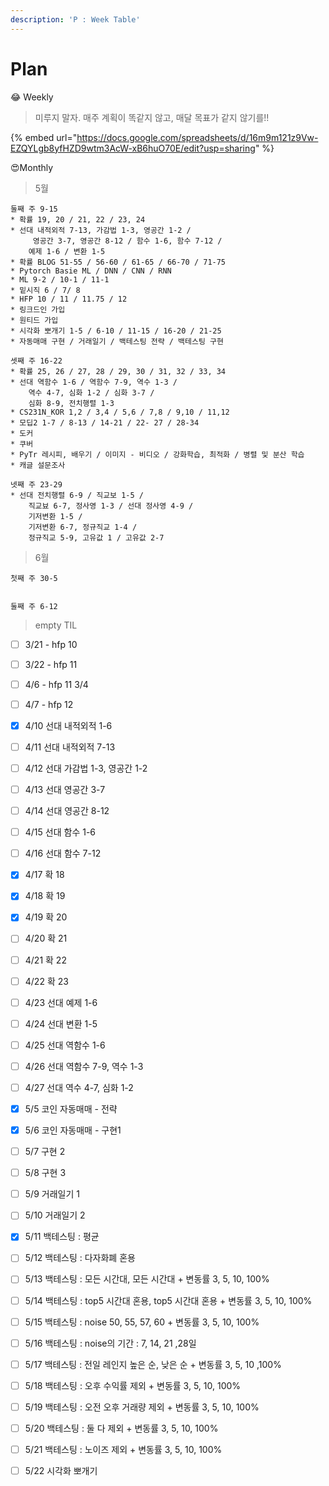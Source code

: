 ```yaml
---
description: 'P : Week Table'
---
```


# Plan

😂 Weekly

> 미루지 말자. 매주 계획이 똑같지 않고, 매달 목표가 같지 않기를!!

{% embed url="https://docs.google.com/spreadsheets/d/16m9m121z9Vw-EZQYLgb8yfHZD9wtm3AcW-xB6huO70E/edit?usp=sharing" %}



😍Monthly

> 5월

```text
둘째 주 9-15
* 확률 19, 20 / 21, 22 / 23, 24
* 선대 내적외적 7-13, 가감법 1-3, 영공간 1-2 /
     영공간 3-7, 영공간 8-12 / 함수 1-6, 함수 7-12 /
    예제 1-6 / 변환 1-5
* 확률 BLOG 51-55 / 56-60 / 61-65 / 66-70 / 71-75
* Pytorch Basie ML / DNN / CNN / RNN
* ML 9-2 / 10-1 / 11-1
* 밑시직 6 / 7/ 8
* HFP 10 / 11 / 11.75 / 12
* 링크드인 가입
* 원티드 가입
* 시각화 뽀개기 1-5 / 6-10 / 11-15 / 16-20 / 21-25
* 자동매매 구현 / 거래일기 / 백테스팅 전략 / 백테스팅 구현

셋째 주 16-22
* 확률 25, 26 / 27, 28 / 29, 30 / 31, 32 / 33, 34
* 선대 역함수 1-6 / 역함수 7-9, 역수 1-3 / 
    역수 4-7, 심화 1-2 / 심화 3-7 /
    심화 8-9, 전치행렬 1-3
* CS231N_KOR 1,2 / 3,4 / 5,6 / 7,8 / 9,10 / 11,12
* 모딥2 1-7 / 8-13 / 14-21 / 22- 27 / 28-34
* 도커 
* 쿠버 
* PyTr 레시피, 배우기 / 이미지 - 비디오 / 강화학습, 최적화 / 병렬 및 분산 학습
* 캐글 설문조사

넷째 주 23-29
* 선대 전치행렬 6-9 / 직교보 1-5 /
    직교뵤 6-7, 정사영 1-3 / 선대 정사영 4-9 /
    기저변환 1-5 /
    기저변환 6-7, 정규직교 1-4 /
    정규직교 5-9, 고유값 1 / 고유값 2-7
```



> 6월

```text
첫째 주 30-5


둘째 주 6-12
```



> empty TIL

* [ ] 3/21 - hfp 10
* [ ] 3/22 - hfp 11
* [ ] 4/6 - hfp 11 3/4
* [ ] 4/7 - hfp 12
* [x] 4/10 선대 내적외적 1-6
* [ ] 4/11 선대 내적외적 7-13
* [ ] 4/12 선대 가감법 1-3, 영공간 1-2
* [ ] 4/13 선대 영공간 3-7
* [ ] 4/14 선대 영공간 8-12
* [ ] 4/15 선대 함수 1-6
* [ ] 4/16 선대 함수 7-12
* [x] 4/17 확 18
* [x] 4/18 확 19
* [x] 4/19 확 20
* [ ] 4/20 확 21
* [ ] 4/21 확 22
* [ ] 4/22 확 23
* [ ] 4/23 선대 예제 1-6
* [ ] 4/24 선대 변환 1-5
* [ ] 4/25 선대 역함수 1-6
* [ ] 4/26 선대 역함수 7-9, 역수 1-3
* [ ] 4/27 선대 역수 4-7, 심화 1-2
* [x] 5/5 코인 자동매매 - 전략
* [x] 5/6 코인 자동매매 - 구현1
* [ ] 5/7 구현 2
* [ ] 5/8 구현 3 
* [ ] 5/9 거래일기 1
* [ ] 5/10 거래일기 2
* [x] 5/11 백테스팅 : 평균
* [ ] 5/12 백테스팅 : 다자화폐 혼용
* [ ] 5/13 백테스팅 : 모든 시간대, 모든 시간대 + 변동률 3, 5, 10, 100%
* [ ] 5/14 백테스팅 : top5 시간대 혼용, top5 시간대 혼용 + 변동률 3, 5, 10, 100%
* [ ] 5/15 백테스팅 : noise 50, 55, 57, 60 + 변동률 3, 5, 10, 100%
* [ ] 5/16 백테스팅 : noise의 기간 : 7, 14, 21 ,28일
* [ ] 5/17 백테스팅 : 전일 레인지 높은 순, 낮은 순 + 변동률 3, 5, 10 ,100%
* [ ] 5/18 백테스팅 : 오후 수익률 제외 + 변동률 3, 5, 10, 100%
* [ ] 5/19 백테스팅 : 오전 오후 거래량 제외 + 변동률 3, 5, 10, 100%
* [ ] 5/20 백테스팅 : 둘 다 제외 + 변동률 3, 5, 10, 100%
* [ ] 5/21 백테스팅 : 노이즈 제외 + 변동률 3, 5, 10, 100%
* [ ] 5/22 시각화 뽀개기

